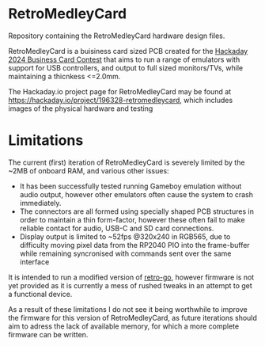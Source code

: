 # RetroMedleyCard
Repository containing the RetroMedleyCard hardware design files.

RetroMedleyCard is a buisiness card sized PCB created for the [Hackaday 2024 Business Card Contest](https://hackaday.io/contest/195949-2024-business-card-contest) that aims to run a range of emulators with support for USB controllers, and output to full sized monitors/TVs, while maintaining a thicnkess <=2.0mm.

The Hackaday.io project page for RetroMedleyCard may be found at https://hackaday.io/project/196328-retromedleycard, which includes images of the physical hardware and testing

# Limitations
The current (first) iteration of RetroMedleyCard is severely limited by the ~2MB of onboard RAM, and various other issues:
* It has been successfully tested running Gameboy emulation without audio output, however other emulators often cause the system to crash immediately.
* The connectors are all formed using specially shaped PCB structures in order to maintain a thin form-factor, however these often fail to make reliable contact for audio, USB-C and SD card connections.
* Display output is limited to ~52fps @320x240 in RGB565, due to difficulty moving pixel data from the RP2040 PIO into the frame-buffer while remaining syncronised with commands sent over the same interface

It is intended to run a modified version of [retro-go](https://github.com/ducalex/retro-go), however firmware is not yet provided as it is currently a mess of rushed tweaks in an attempt to get a functional device.

As a result of these limitations I do not see it being worthwhile to improve the firmware for this version of RetroMedleyCard, as future iterations should aim to adress the lack of available memory, for which a more complete firmware can be written.
